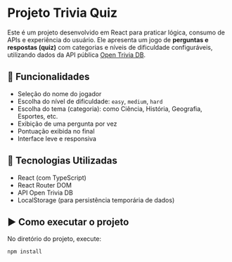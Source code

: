 # Projeto Trivia Quiz

Este é um projeto desenvolvido em React para praticar lógica, consumo de APIs e experiência do usuário. Ele apresenta um jogo de **perguntas e respostas (quiz)** com categorias e níveis de dificuldade configuráveis, utilizando dados da API pública [Open Trivia DB](https://opentdb.com/).

## 📌 Funcionalidades

- Seleção do nome do jogador
- Escolha do nível de dificuldade: `easy`, `medium`, `hard`
- Escolha do tema (categoria): como Ciência, História, Geografia, Esportes, etc.
- Exibição de uma pergunta por vez
- Pontuação exibida no final
- Interface leve e responsiva

## 🚀 Tecnologias Utilizadas

- React (com TypeScript)
- React Router DOM
- API Open Trivia DB
- LocalStorage (para persistência temporária de dados)

## ▶️ Como executar o projeto

No diretório do projeto, execute:

```bash
npm install
```
